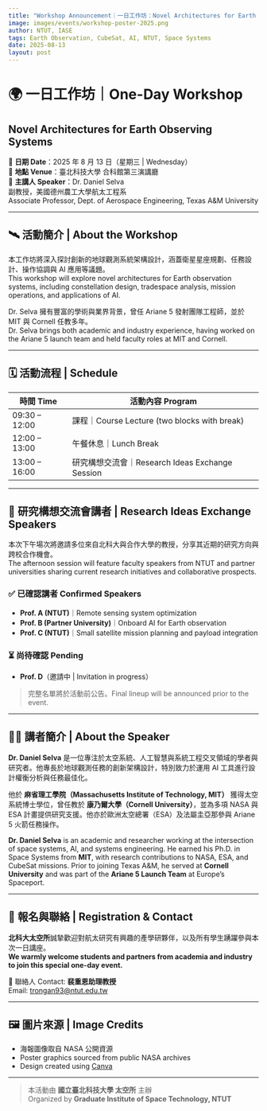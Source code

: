 ```yaml
---
title: "Workshop Announcement｜一日工作坊：Novel Architectures for Earth Observing Systems"
image: images/events/workshop-poster-2025.png
author: NTUT, IASE
tags: Earth Observation, CubeSat, AI, NTUT, Space Systems
date: 2025-08-13
layout: post
---
```


# 🌍 一日工作坊｜One-Day Workshop  
## **Novel Architectures for Earth Observing Systems**

📅 **日期 Date**：2025 年 8 月 13 日（星期三 | Wednesday）  
📍 **地點 Venue**：臺北科技大學 合科館第三演講廳  
🎤 **主講人 Speaker**：Dr. Daniel Selva  
副教授，美國德州農工大學航太工程系  
Associate Professor, Dept. of Aerospace Engineering, Texas A&M University

---

## 🛰 活動簡介 | About the Workshop

本工作坊將深入探討創新的地球觀測系統架構設計，涵蓋衛星星座規劃、任務設計、操作協調與 AI 應用等議題。  
This workshop will explore novel architectures for Earth observation systems, including constellation design, tradespace analysis, mission operations, and applications of AI.

Dr. Selva 擁有豐富的學術與業界背景，曾任 Ariane 5 發射團隊工程師，並於 MIT 與 Cornell 任教多年。  
Dr. Selva brings both academic and industry experience, having worked on the Ariane 5 launch team and held faculty roles at MIT and Cornell.

---

## 🗓 活動流程 | Schedule

| 時間 Time       | 活動內容 Program                                |
|----------------|------------------------------------------------|
| 09:30 – 12:00  | 課程｜Course Lecture (two blocks with break)     |
| 12:00 – 13:00  | 午餐休息｜Lunch Break                          |
| 13:00 – 16:00  | 研究構想交流會｜Research Ideas Exchange Session |

---

## 🧠 研究構想交流會講者 | Research Ideas Exchange Speakers

本次下午場次將邀請多位來自北科大與合作大學的教授，分享其近期的研究方向與跨校合作機會。  
The afternoon session will feature faculty speakers from NTUT and partner universities sharing current research initiatives and collaborative prospects.

### ✅ 已確認講者 Confirmed Speakers

- **Prof. A (NTUT)**｜Remote sensing system optimization  
- **Prof. B (Partner University)**｜Onboard AI for Earth observation  
- **Prof. C (NTUT)**｜Small satellite mission planning and payload integration

### ⏳ 尚待確認 Pending

- **Prof. D**（邀請中 | Invitation in progress）

> 完整名單將於活動前公告。Final lineup will be announced prior to the event.

---

## 👨‍🏫 講者簡介 | About the Speaker

**Dr. Daniel Selva** 是一位專注於太空系統、人工智慧與系統工程交叉領域的學者與研究者。他專長於地球觀測任務的創新架構設計，特別致力於運用 AI 工具進行設計權衡分析與任務最佳化。

他於 **麻省理工學院（Massachusetts Institute of Technology, MIT）** 獲得太空系統博士學位，曾任教於 **康乃爾大學（Cornell University）**，並為多項 NASA 與 ESA 計畫提供研究支援。他亦於歐洲太空總署（ESA）及法屬圭亞那參與 Ariane 5 火箭任務操作。

**Dr. Daniel Selva** is an academic and researcher working at the intersection of space systems, AI, and systems engineering. He earned his Ph.D. in Space Systems from **MIT**, with research contributions to NASA, ESA, and CubeSat missions. Prior to joining Texas A&M, he served at **Cornell University** and was part of the **Ariane 5 Launch Team** at Europe’s Spaceport.

---

## 📩 報名與聯絡 | Registration & Contact

**北科大太空所**誠摯歡迎對航太研究有興趣的產學研夥伴，以及所有學生踴躍參與本次一日講座。  
**We warmly welcome students and partners from academia and industry to join this special one-day event.**

📧 聯絡人 Contact: **裴重恩助理教授**  
Email: [trongan93@ntut.edu.tw](mailto:trongan93@ntut.edu.tw)

---

## 🖼 圖片來源 | Image Credits

- 海報圖像取自 NASA 公開資源  
- Poster graphics sourced from public NASA archives  
- Design created using [Canva](https://www.canva.com)

---

> 本活動由 **國立臺北科技大學 太空所** 主辦  
> Organized by **Graduate Institute of Space Technology, NTUT**
